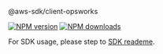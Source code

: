 @aws-sdk/client-opsworks

[![NPM version](https://img.shields.io/npm/v/@aws-sdk/client-opsworks/beta.svg)](https://www.npmjs.com/package/@aws-sdk/client-opsworks)
[![NPM downloads](https://img.shields.io/npm/dm/@aws-sdk/client-opsworks.svg)](https://www.npmjs.com/package/@aws-sdk/client-opsworks)

For SDK usage, please step to [SDK reademe](https://github.com/aws/aws-sdk-js-v3).

